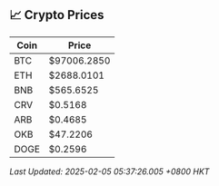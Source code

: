## 📈 Crypto Prices

| Coin | Price |
| ---- | ----- |
| BTC | $97006.2850 |
| ETH | $2688.0101 |
| BNB | $565.6525 |
| CRV | $0.5168 |
| ARB | $0.4685 |
| OKB | $47.2206 |
| DOGE | $0.2596 |

_Last Updated: 2025-02-05 05:37:26.005 +0800 HKT_
